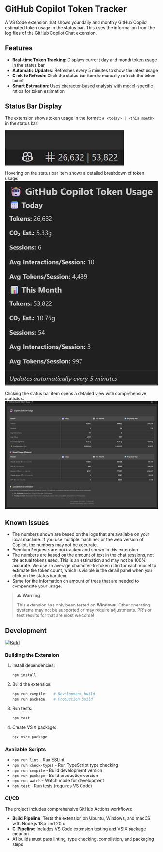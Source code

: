 # GitHub Copilot Token Tracker

A VS Code extension that shows your daily and monthly GitHub Copilot estimated token usage in the status bar. This uses the information from the log files of the GitHub Copilot Chat extension.

## Features

- **Real-time Token Tracking**: Displays current day and month token usage in the status bar
- **Automatic Updates**: Refreshes every 5 minutes to show the latest usage
- **Click to Refresh**: Click the status bar item to manually refresh the token count
- **Smart Estimation**: Uses character-based analysis with model-specific ratios for token estimation

## Status Bar Display

The extension shows token usage in the format: `# <today> | <this month>` in the status bar:

![Status Bar Display](docs/images/01%20Toolbar%20info.png)  

Hovering on the status bar item shows a detailed breakdown of token usage:
![Hover Details](docs/images/02%20Popup.png)

Clicking the status bar item opens a detailed view with comprehensive statistics:
![Detailed View](docs/images/03%20Detail%20panel.png)


## Known Issues

- The numbers shown are based on the logs that are available on your local machine. If you use multiple machines or the web version of Copilot, the numbers may not be accurate.
- Premium Requests are not tracked and shown in this extension
- The numbers are based on the amount of text in the chat sessions, not the actual tokens used. This is an estimation and may not be 100% accurate. We use an average character-to-token ratio for each model to estimate the token count, which is visible in the detail panel when you click on the status bar item.
- Same for the information on amount of trees that are needed to compensate your usage.

> **⚠️ Warning**
>
> This extension has only been tested on **Windows**. Other operating systems may not be supported or may require adjustments. PR's or test results for that are most welcome!

## Development

[![Build](https://github.com/rajbos/github-copilot-token-usage/actions/workflows/build.yml/badge.svg)](https://github.com/rajbos/github-copilot-token-usage/actions/workflows/build.yml)

### Building the Extension

1. Install dependencies:
   ```bash
   npm install
   ```

2. Build the extension:
   ```bash
   npm run compile    # Development build
   npm run package    # Production build
   ```

3. Run tests:
   ```bash
   npm test
   ```

4. Create VSIX package:
   ```bash
   npx vsce package
   ```

### Available Scripts

- `npm run lint` - Run ESLint
- `npm run check-types` - Run TypeScript type checking
- `npm run compile` - Build development version
- `npm run package` - Build production version
- `npm run watch` - Watch mode for development
- `npm test` - Run tests (requires VS Code)

### CI/CD

The project includes comprehensive GitHub Actions workflows:

- **Build Pipeline**: Tests the extension on Ubuntu, Windows, and macOS with Node.js 18.x and 20.x
- **CI Pipeline**: Includes VS Code extension testing and VSIX package creation
- All builds must pass linting, type checking, compilation, and packaging steps

